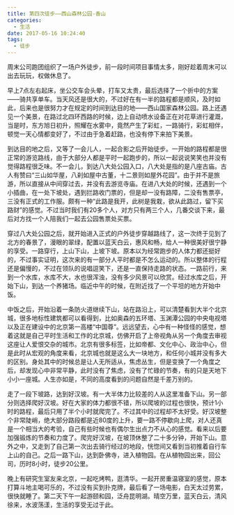 ```yaml
---
title: 第四次徒步——西山森林公园-香山
categories:
  - 生活
date: 2017-05-16 10:24:40
tags:
  - 徒步
---
```


周末公司跑团组织了一场户外徒步，前一段时间项目事情太多，刚好趁着周末可以出去玩玩，权做休息了。

<!-- more -->

早上7点左右起床，坐公交车会头晕，打车又太贵，最后选择了一个折中的方案——骑共享单车。当天风还是很大的，不过好在有一半的路程都是顺风，及时如此，后来也是很努力才在规定的时间到达目的地——西山国家森林公园。路上还遇见一个美景，在路过北四环西路的时候，边上自动喷水设备正在对花草进行灌溉，当是时，东方旭日初升，照耀在水雾中，竟然产生了彩虹，一路骑行，彩虹相伴，顿觉一天心情都变好了，不过由于急着赶路，也没有停下来拍下美景。

到达目的地之后，又等了一会儿人，一起合影之后开始徒步。一开始的路程都是很正常的游览路线，由于大部分人都是平时一起跑步的，所以一起说说笑笑也并没有觉得路程很乏味。不一会儿，到达八大处公园入口，八大处是指的是八座古庙。古人有赞曰“三山如华屋，八刹如屋中古董，十二景则如屋外花园”。由于并不是旅游，所以直接从中间穿过去，并没有去游览寺庙。在进八大处的时候，还遇到一个小插曲，在一处下坡处，遇到拦路收门票的，但是却一没有路障，二没有售票亭，三没有正式的工作服。颇有一种“此路是我开，此树是我栽，欲从此路过，留下买路财”的感觉。不过当时我们有20多个人，对方只有两三个人，几番交谈下来，最后对方找一个人陪我们一起去公园售票处买票。

穿过八大处公园之后，就开始进入正式的户外徒步穿越路线了，这一次终于见到了北方的春景了，漫眼的翠绿，配置以蓝天白云，惠风和畅，给人一种很美好很宁静的享受。一路穿行，上山下山，上坡下坡。原本以为经常跑步的人体力都还挺好的，不过事实证明，这次来的有一部分人平时都是不怎么运动的。所以整体的行程还是偏慢的，不过在领队的说唱逗笑下，还是一直保持走路的状态。一路前行，来到一个水库，水库不大，水也很浑浊，没有多少风景可以欣赏。经过水库之后，开始下山，到达一个养猪场。临近中午的时候，在附近找了一个平坦的地方开始中饭。

中饭之后，开始沿着一条防火道继续下山，站在路沿上，可以清楚看到大半个北京城，很多地标性建筑都可以看得到，比如奥森的五环塔、玉渊潭公园的中央电视塔以及正在建设中的北京第一高楼“中国尊”。远远望去，心中有一种怪怪的感觉，想着这就是自己平时生活和工作的北京城，仿佛开启了上帝视角从另一个角度去审视这座让人爱恨交杂的城市。北京有很多标签，比如帝都、文化中心、政治中心，但是此时从宏观的角度来看，北京城也就是这么大一块地方，和任何小城并没有多大的区别。身处其中的时候总是让人无所适从，焦虑丛生，但是变换了一个角度之后，却发现心中非常平静，此时没有了焦虑，没有了忙碌的节奏，有的只是天地下小小一座城。人生亦如是，不同的高度看到的问题自然是千差万别的。

走了一段下坡路，达到好汉坡。有一大半体力比较差的人从这里准备下山。另一部分则选择爬好汉坡。好在大家的体力都很不错，所以爬坡的过程也很快，预计1小时的路程，最后只用了半个小时就爬完了。不过其中的过程却不太好受。好汉坡整个非常陡峭，绝大部分路段都是近80度的上升，要一路不停歇向上爬，对人还真是一个相当大的考验，自己有些时候也有偶尔生出点力不从心的感觉。看来以后要加强锻炼的节奏和力度了。爬完好汉坡，在坡顶休整了二十多分钟，开始下山。意外之中，又走到了自己第一次出去骑行经过的地段，恍惚间又看到当初推着自行车上山的自己。之后一路下山，达到卧佛寺，进入植物园。在从植物园出来，回公司，历时8小时，徒步20公里。

晚上有研究生室友来北京，一起吃烤鸭，逛清华。一起开房重温寝室的感觉，原本打算斗地主喝可乐的，不过没有买到扑克牌，最后看了一场电影，白天太过劳累，很快就睡了。第二天下午一起游颐和园，泛舟昆明湖。晴空万里，蓝天白云，清风徐来，水波荡漾，生活的享受无过于此。

